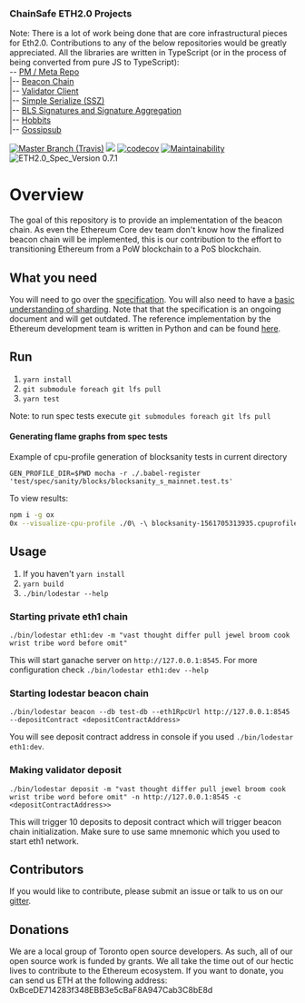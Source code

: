 ### ChainSafe ETH2.0 Projects
Note:
There is a lot of work being done that are core infrastructural pieces for Eth2.0. Contributions to any of the below repositories would be greatly appreciated. All the libraries are written in TypeScript (or in the process of being converted from pure JS to TypeScript):
<br />
-- [PM / Meta Repo](https://github.com/ChainSafe/Sharding)<br />
|-- [Beacon Chain](https://github.com/ChainSafe/lodestar)<br />
|-- [Validator Client](https://github.com/ChainSafe/lodestar/tree/master/src/validator)<br />
|-- [Simple Serialize (SSZ)](https://github.com/ChainSafe/ssz-js)<br />
|-- [BLS Signatures and Signature Aggregation](https://github.com/ChainSafe/bls-js)<br />
|-- [Hobbits](https://github.com/ChainSafe/hobbits-ts)<br />
|-- [Gossipsub](https://github.com/ChainSafe/gossipsub-js)<br />

[![](https://img.shields.io/travis/com/ChainSafe/lodestar/master.svg?label=master&logo=travis "Master Branch (Travis)")](https://travis-ci.com/ChainSafe/lodestar)
[![](https://badges.gitter.im/chainsafe/lodestar.svg)](https://gitter.im/chainsafe/lodestar?utm_source=badge&utm_medium=badge&utm_campaign=pr-badge&utm_content=badge)
[![codecov](https://codecov.io/gh/ChainSafe/lodestar/branch/master/graph/badge.svg)](https://codecov.io/gh/ChainSafe/lodestar)
[![Maintainability](https://api.codeclimate.com/v1/badges/678099476c401e1af503/maintainability)](https://codeclimate.com/github/ChainSafe/lodestar/maintainability)
![ETH2.0_Spec_Version 0.7.1](https://img.shields.io/badge/ETH2.0_Spec_Version-0.7.1-2e86c1.svg)

# Overview
The goal of this repository is to provide an implementation of the beacon chain. As even the Ethereum Core dev team don't know how the finalized beacon chain
will be implemented, this is our contribution to the effort to transitioning Ethereum from a PoW blockchain to a PoS blockchain.

## What you need
You will need to go over the [specification](https://github.com/ethereum/eth2.0-specs). You will also need to have a [basic understanding of sharding](https://github.com/ethereum/wiki/wiki/Sharding-FAQs). Note that that the specification is an ongoing document and will get outdated. The reference implementation by the Ethereum development team is written in Python and can be found [here](https://github.com/ethereum/beacon_chain).

## Run
1. `yarn install`
2. `git submodule foreach git lfs pull`
2. `yarn test`

Note: to run spec tests execute `git submodules foreach git lfs pull`

#### Generating flame graphs from spec tests
Example of cpu-profile generation of blocksanity tests in current directory

`GEN_PROFILE_DIR=$PWD mocha -r ./.babel-register 'test/spec/sanity/blocks/blocksanity_s_mainnet.test.ts'`

To view results:
```bash
npm i -g ox
0x --visualize-cpu-profile ./0\ -\ blocksanity-1561705313935.cpuprofile
```

## Usage
1. If you haven't `yarn install`
2. `yarn build`
3. `./bin/lodestar --help`

### Starting private eth1 chain

`./bin/lodestar eth1:dev -m "vast thought differ pull jewel broom cook wrist tribe word before omit"`

This will start ganache server on `http://127.0.0.1:8545`. For more configuration check `./bin/lodestar eth1:dev --help`

### Starting lodestar beacon chain

`./bin/lodestar beacon --db test-db --eth1RpcUrl http://127.0.0.1:8545 --depositContract <depositContractAddress>`

You will see deposit contract address in console if you used `./bin/lodestar eth1:dev`.

### Making validator deposit

`./bin/lodestar deposit -m "vast thought differ pull jewel broom cook wrist tribe word before omit" -n http://127.0.0.1:8545 -c <depositContractAddress>>`

This will trigger 10 deposits to deposit contract which will trigger beacon chain initialization. Make sure to use same mnemonic which you used to start eth1 network.

## Contributors
If you would like to contribute, please submit an issue or talk to us on our [gitter](https://gitter.im/chainsafe/lodestar-chain).

## Donations
We are a local group of Toronto open source developers. As such, all of our open source work is funded by grants. We all take the time out of our hectic lives to contribute to the Ethereum ecosystem.
If you want to donate, you can send us ETH at the following address: 0xBceDE714283f348EBB3e5cBaF8A947Cab3C8bE8d
